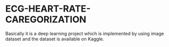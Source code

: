 # ECG-HEART-RATE-CAREGORIZATION
Basically it is a deep learning project which is implemented by using image dataset and the dataset is available on Kaggle. 
